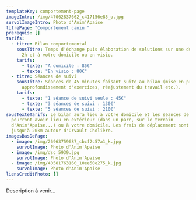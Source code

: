 ```yaml
---
templateKey: comportement-page
imageIntro: /img/47062837662_c417156e85_o.jpg
survolImageIntro: Photo d'Anim'Apaise
titrePage: "Comportement canin "
prerequis: []
tarifs:
  - titre: Bilan comportemental
    sousTitre: Temps d'échange puis élaboration de solutions sur une durée de 1h30 à
      2h et à votre domicile ou en visio.
    tarifs:
      - texte: "A domicile : 85€"
      - texte: "En visio : 80€"
  - titre: Séances de suivi
    sousTitre: Séances de 45 minutes faisant suite au bilan (mise en pratique ou
      approfondissement d'exercices, réajustement du travail etc.).
    tarifs:
      - texte: "1 séance de suivi seule : 45€"
      - texte: "3 séances de suivi : 130€"
      - texte: "5 séances de suivi : 210€"
sousTexteTarifs: Le bilan aura lieu à votre domicile et les séances de suivi
  pourront avoir lieu en extérieur (dans un parc, sur le terrain
  d'Anim'Apaise...) ou à votre domicile. Les frais de déplacement sont gratuits
  jusqu'à 20km autour d'Orvault Cholière.
imagesBasDePage:
  - image: /img/26963759687_cbcf2c57a1_k.jpg
    survolImage: Photo d'Anim'Apaise
  - image: /img/dsc_5939.jpg
    survolImage: Photo d'Anim'Apaise
  - image: /img/40581763160_10ee50e275_k.jpg
    survolImage: Photo d'Anim'Apaise
liensCreditPhoto: []
---
```

Description à venir...